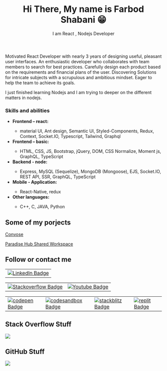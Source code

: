 <header>
  <h1>
    Hi There, My name is Farbod Shabani 😁
  </h1>
  <p>
    I am React , Nodejs Developer  
  </p>
  </header>
<body>  
  <p>
Motivated React Developer with nearly 3 years of designing useful, pleasant user interfaces. 
An enthusiastic developer who collaborates with team members to search for best practices. Carefully design each product based on the requirements and financial
plans of the user. Discovering Solutions for intricate subjects with a scrupulous and ambitious mindset. Eager to help the team to achieve its goals.
  </p>
I just finished learning Nodejs and I am trying to deeper on the different matters in nodejs.

  <h3> Skills and abilities </h3>

  <ul>
    <li> <strong> Frontend – react: </strong> </li>
    <ul>
       <li> material UI, Ant design, Semantic UI, Styled-Components, Redux, Context, Socket.IO, Typescript, Tailwind, Graphql </li>
    </ul>
    <li> <strong> Frontend – basic: </strong> </li>
    <ul>
       <li> HTML, CSS, JS, Bootstrap, jQuery, DOM, CSS Normalize, Moment js, GraphQL, TypeScript </li>
    </ul>
    <li> <strong> Backend - node: </strong> </li>
    <ul>
       <li> Express, MySQL (Sequelize), MongoDB (Mongoose), EJS, Socket.IO, REST API, SSR, GraphQL, TypeScript </li>
    </ul>
    <li> <strong> Mobile - Application: </strong> </li>
    <ul>
       <li> React-Native, redux </li>
    </ul>
    <li> <strong> Other languages: </strong> </li>
    <ul>
       <li> C++, C, JAVA, Python </li>
    </ul>
  </ul>

  <h2>
    Some of my porjects
  </h2>
  <a href="https://www.convose.com/"> Convose </a>
  
  <a href="https://paradisehub.ir/"> Paradise Hub Shared Workspace </a>

  <h2>
    Follow or contact me 
  </h2>
  

  <table>
    <tr>
      <td>
        <a href="https://www.linkedin.com/in/farbod-shabani/" target="_blank">
         <img src="https://img.shields.io/badge/LinkedIn-blue?style=for-the-badge&logo=linkedin&logoColor=white" alt="LinkedIn Badge"/>
        </a>
      </td>
    </tr>
  </table>
  <table>
    <tr>
      <td>
        <a href="https://stackoverflow.com/users/14712252/farbod-shabani" target="_blank">
         <img src="https://img.shields.io/badge/-Stackoverflow-FE7A16?style=for-the-badge&logo=stack-overflow&logoColor=white" alt="Stackoverflow Badge"/>
        </a>
      </td>
      <td>
        <a href="https://www.youtube.com/channel/UCn9PZourcR61qe5kVuYPCFg" target="_blank">
         <img src="https://img.shields.io/badge/YouTube-%23FF0000.svg?style=for-the-badge&logo=YouTube&logoColor=white" alt="Youtube Badge"/>
        </a>
      </td>
    </tr>
  </table>
  <table>
    <tr>
      <td>
        <a href="https://codepen.io/FarbodShabani" target="_blank">
         <img src="https://img.shields.io/badge/Codepen-000000?style=for-the-badge&logo=codepen&logoColor=white" alt="codepen Badge"/>
        </a>
      </td>
      <td>
        <a href="https://codesandbox.io/u/FarbodShabani" target="_blank">
         <img src="https://img.shields.io/badge/Codesandbox-040404?style=for-the-badge&logo=codesandbox&logoColor=DBDBDB" alt="codesandbox Badge"/>
        </a>
      </td>
      <td>
        <a href="https://stackblitz.com/@FarbodShabani" target="_blank">
         <img src="https://img.shields.io/badge/stackblitz-fff?style=for-the-badge&logo=stackblitz&logoColor=1389FD" alt="stackblitz Badge"/>
        </a>
      </td>
      <td>
        <a href="https://replit.com/@farbodesham" target="_blank">
         <img src="https://img.shields.io/badge/Replit-DD1200?style=for-the-badge&logo=Replit&logoColor=white" alt="replit Badge"/>
        </a>
      </td>
    </tr>
  </table>
  
  <h2>
    Stack Overflow Stuff
  </h2>
  <a src="https://github.com/omidnikrah/github-readme-stackoverflow">
  <img src="https://github-readme-stackoverflow.vercel.app/?userID=14712252&theme=dark&layout=compact" />
  </a>
    
  <h2>
    GitHub Stuff
  </h2>
  <a href="https://github.com/antonkomarev/github-profile-views-counter">
         <img src="https://komarev.com/ghpvc/?username=FarbodShabani&style=for-the-badge&color=blueviolet">
    </a>
  </body>

<!--
**FarbodShabani/FarbodShabani** is a ✨ _special_ ✨ repository because its `README.md` (this file) appears on your GitHub profile.

Here are some ideas to get you started:

- 🔭 I’m currently working on ...
- 🌱 I’m currently learning ...
- 👯 I’m looking to collaborate on ...
- 🤔 I’m looking for help with ...
- 💬 Ask me about ...
- 📫 How to reach me: ...
- 😄 Pronouns: ...
- ⚡ Fun fact: ...
-->
